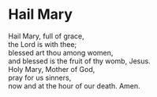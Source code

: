 # Hail Mary

Hail Mary, full of grace,  
the Lord is with thee;  
blessed art thou among women,  
and blessed is the fruit of thy womb, Jesus.  
Holy Mary, Mother of God,  
pray for us sinners,  
now and at the hour of our death. Amen.